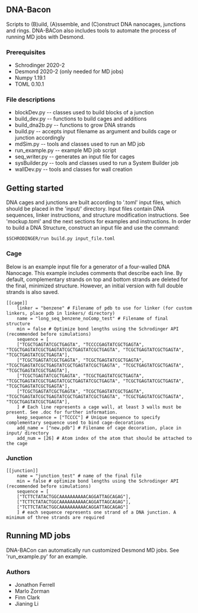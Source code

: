 ## DNA-Bacon
Scripts to (B)uild, (A)ssemble, and (C)onstruct DNA nanocages, junctions and rings. DNA-BACon also includes tools to automate the process of running MD jobs with Desmond.

### Prerequisites
- Schrodinger 2020-2
- Desmond 2020-2 (only needed for MD jobs)
- Numpy 1.19.1
- TOML 0.10.1

### File descriptions
- blockDev.py -- classes used to build blocks of a junction
- build_dev.py -- functions to build cages and additions
- build_dna2b.py -- functions to grow DNA strands
- build.py -- accepts input filename as argument and builds cage or junction accordingly
- mdSim.py -- tools and classes used to run an MD job
- run_example.py -- example MD job script
- seq_writer.py -- generates an input file for cages
- sysBuilder.py -- tools and classes used to run a System Builder job
- wallDev.py -- tools and classes for wall creation


## Getting started
DNA cages and junctions are built according to '.toml' input files, which should be placed in the 'input/' directory. Input files contain DNA sequences, linker instructions, and structure modification instructions. See 'mockup.toml' and the next sections for examples and instructions. In order to build a DNA Structure, construct an input file and use the command:

```
$SCHRODINGER/run build.py input_file.toml
```

### Cage
Below is an example input file for a generator of a four-walled DNA Nanocage. This example includes comments that describe each line. By default, complementary strands on top and bottom strands are deleted for the final, minimized structure. However, an initial version with full double strands is also saved.  

```
[[cage]]
	linker = "benzene" # Filename of pdb to use for linker (for custom linkers, place pdb in linkers/ directory)
	name = "long_seq_benzene_noComp_test" # Filename of final structure
	min = false # Optimize bond lengths using the Schrodinger API (recommended before simulations)
	sequence = [
	["TCGCTGAGTATCGCTGAGTA", "TCCCCGAGTATCGCTGAGTA", "TCGCTGAGTATCGCTGAGTATCGCTGAGTATCGCTGAGTA", "TCGCTGAGTATCGCTGAGTA", "TCGCTGAGTATCGCTGAGTA"],
	["TCGCTGAGTATCGCTGAGTA", "TCGCTGAGTATCGCTGAGTA", "TCGCTGAGTATCGCTGAGTATCGCTGAGTATCGCTGAGTA", "TCGCTGAGTATCGCTGAGTA", "TCGCTGAGTATCGCTGAGTA"],
	["TCGCTGAGTATCGCTGAGTA", "TCGCTGAGTATCGCTGAGTA", "TCGCTGAGTATCGCTGAGTATCGCTGAGTATCGCTGAGTA", "TCGCTGAGTATCGCTGAGTA", "TCGCTGAGTATCGCTGAGTA"],
	["TCGCTGAGTATCGCTGAGTA", "TCGCTGAGTATCGCTGAGTA", "TCGCTGAGTATCGCTGAGTATCGCTGAGTATCGCTGAGTA", "TCGCTGAGTATCGCTGAGTA", "TCGCTGAGTATCGCTGAGTA"],
	] # Each line represents a cage wall, at least 3 walls must be present. See .doc for further information.
	keep_sequence = ["TCCCC"] # Unique sequence to specify complementary sequence used to bind cage-decorations
	add_name = ["new.pdb"] # Filename of cage decoration, place in input/ directory
	add_num = [26] # Atom index of the atom that should be attached to the cage
```

### Junction
```
[[junction]]
	name = "junction_test" # name of the final file
	min = false # optimize bond lengths using the Schrodinger API (recommended before simulations)
	sequence = [
	["TCTTCTATACTGGCAAAAAAAAAACAGGATTAGCAGAG"],
	["TCTTCTATACTGGCAAAAAAAAAACAGGATTAGCAGAG"],
	["TCTTCTATACTGGCAAAAAAAAAACAGGATTAGCAGAG"]
	] # each sequence represents one strand of a DNA junction. A minimum of three strands are required
```

## Running MD jobs
DNA-BACon can automatically run customized Desmond MD jobs. See 'run_example.py' for an example.   

### Authors
* Jonathon Ferrell
* Marlo Zorman
* Finn Clark
* Jianing Li
